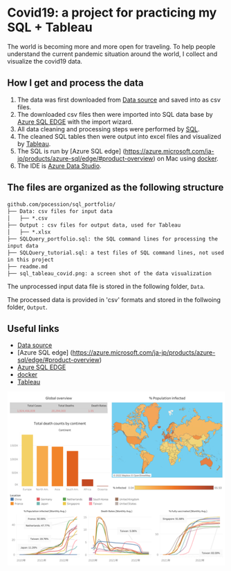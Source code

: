 # Covid19: a project for practicing my SQL + Tableau
The world is becoming more and more open for traveling. To help people understand the current pandemic situation around the world, I collect and visualize the covid19 data.

## How I get and process the data
1. The data was first downloaded from [Data source](https://ourworldindata.org/covid-deaths) and saved into as csv files.
2. The downloaded csv files then were imported into SQL data base by [Azure SQL EDGE](https://azure.microsoft.com/en-us/products/azure-sql/edge/) with the import wizard.
3. All data cleaning and processing steps were performed by [SQL](SQLQuery_portfolio).
4. The cleaned SQL tables then were output into excel files and visualized by [Tableau](https://public.tableau.com/app/profile/tsunghan.hsieh/viz/covid19_16606524256070/1).
5. The SQL is run by [Azure SQL edge] (https://azure.microsoft.com/ja-jp/products/azure-sql/edge/#product-overview) on Mac using [docker](https://www.docker.com/).
6. The IDE is [Azure Data Studio](https://docs.microsoft.com/en-us/sql/azure-data-studio/download-azure-data-studio?view=sql-server-ver16).

## The files are organized as the following structure
```
github.com/pocession/sql_portfolio/
├── Data: csv files for input data
│   ├── *.csv
├── Output : csv files for output data, used for Tableau
│   ├── *.xlsx
├── SQLQuery_portfolio.sql: the SQL command lines for processing the input data
├── SQLQuery_tutorial.sql: a test files of SQL command lines, not used in this project
├── readme.md
├── sql_tableau_covid.png: a screen shot of the data visualization
```

The unprocessed input data file is stored in the following folder, `Data`.

The processed data is provided in 'csv' formats and stored in the follwoing folder, `Output`.

## Useful links
- [Data source](https://ourworldindata.org/covid-deaths)
- [Azure SQL edge] (https://azure.microsoft.com/ja-jp/products/azure-sql/edge/#product-overview)
- [Azure SQL EDGE](https://azure.microsoft.com/en-us/products/azure-sql/edge/)
- [docker](https://www.docker.com/)
- [Tableau](https://public.tableau.com/app/profile/tsunghan.hsieh/viz/covid19_16606524256070/1)

![covid](sql_tableau_covid.png)

